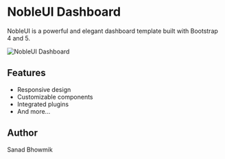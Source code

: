 # NobleUI Dashboard

NobleUI is a powerful and elegant dashboard template built with Bootstrap 4 and 5.

![NobleUI Dashboard](https://ibb.co/tH1Q8w0)

## Features

- Responsive design
- Customizable components
- Integrated plugins
- And more...

## Author

Sanad Bhowmik
